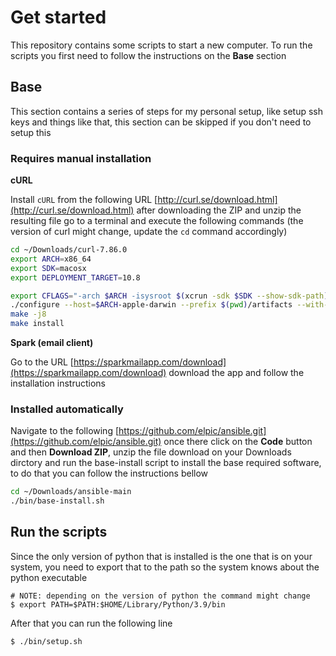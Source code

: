 # Get started

This repository contains some scripts to start a new computer. To run the scripts
you first need to follow the instructions on the **Base** section

## Base

This section contains a series of steps for my personal setup, like setup ssh keys
and things like that, this section can be skipped if you don't need to setup this

### Requires manual installation

**cURL**

Install `cURL` from the following URL [http://curl.se/download.html](http://curl.se/download.html)
after downloading the ZIP and unzip the resulting file go to a terminal and execute the following
commands (the version of curl might change, update the `cd` command accordingly)

```bash
cd ~/Downloads/curl-7.86.0
export ARCH=x86_64
export SDK=macosx
export DEPLOYMENT_TARGET=10.8

export CFLAGS="-arch $ARCH -isysroot $(xcrun -sdk $SDK --show-sdk-path) -m$SDK-version-min=$DEPLOYMENT_TARGET"
./configure --host=$ARCH-apple-darwin --prefix $(pwd)/artifacts --with-secure-transport
make -j8
make install
```

**Spark (email client)**

Go to the URL [https://sparkmailapp.com/download](https://sparkmailapp.com/download) download the app and
follow the installation instructions

### Installed automatically

Navigate to the following
[https://github.com/elpic/ansible.git](https://github.com/elpic/ansible.git)
once there click on the **Code** button and then **Download ZIP**, unzip the file download on your
Downloads dirctory and run the base-install script to install the base required software, to do
that you can follow the instructions bellow

```bash
cd ~/Downloads/ansible-main
./bin/base-install.sh
```

## Run the scripts

Since the only version of python that is installed is the one that is on your system, you need to
export that to the path so the system knows about the python executable

```shell
# NOTE: depending on the version of python the command might change
$ export PATH=$PATH:$HOME/Library/Python/3.9/bin
```

After that you can run the following line

```shell
$ ./bin/setup.sh
```
